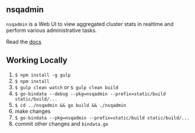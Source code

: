 ## nsqadmin

`nsqadmin` is a Web UI to view aggregated cluster stats in realtime and perform various
administrative tasks.

Read the [docs](http://nsq.io/components/nsqadmin.html)

## Working Locally

 1. `$ npm install -g gulp`
 2. `$ npm install`
 3. `$ gulp clean watch` or `$ gulp clean build`
 4. `$ go-bindata --debug --pkg=nsqadmin --prefix=static/build static/build/...`
 5. `$ cd ../nsqadmin && go build && ./nsqadmin`
 6. make changes
 7. `$ go-bindata --pkg=nsqadmin --prefix=static/build static/build/...`
 8. commit other changes and `bindata.go`
